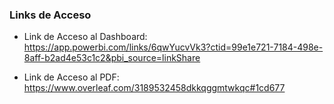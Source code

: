 ### Links de Acceso
* Link de Acceso al Dashboard: https://app.powerbi.com/links/6qwYucvVk3?ctid=99e1e721-7184-498e-8aff-b2ad4e53c1c2&pbi_source=linkShare

* Link de Acceso al PDF: https://www.overleaf.com/3189532458dkkqggmtwkqc#1cd677
